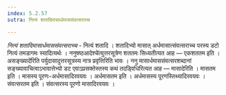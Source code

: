 ```yaml
---
index: 5.2.57
sutra: नित्यं शतादिमासार्धमाससंवत्सराच्च

---
```

_नित्यं शतादिमासार्धमाससंवत्सराच्च_ - नित्यं शतादि । शतादिभ्यो मासात् अर्धमासात्संवत्सराच्च परस्य डटो नित्यं तमडागमः स्यादित्यर्थः । ननुषष्ठआदेश्चे॑त्युत्तरसूत्रेण शततमः सिध्यतीत्यत आह — एकशततम इति ।असङ्ख्यादे॑रिति पर्युदासादुत्तरसूत्रस्य नात्र प्रवृत्तिरिति भावः । ननु मासार्धमाससंवत्सरशब्दानां सङ्ख्यावाचित्वाऽभावात्तेभ्यो डट एवाऽप्रसक्तेस्तस्य कथं तदड्विधिरित्यत आह — मासादेरिति । मासतम इति । मासस्य पूरणः-अर्धमासादिरवयवः । अर्धमासतम इति । अर्धमासस्य पूरणस्तिथ्यादिरवयवः । संवत्सरतम इति । संवत्सरस्य पूरणो मासादिरवयवः ।